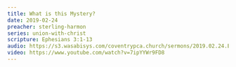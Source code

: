 ```yaml
---
title: What is this Mystery?
date: 2019-02-24
preacher: sterling-harmon
series: union-with-christ
scripture: Ephesians 3:1-13
audio: https://s3.wasabisys.com/coventrypca.church/sermons/2019.02.24.E Union with Christ, Part 2 - What is This Mystery - Sterling Harmon.mp3
video: https://www.youtube.com/watch?v=7ipYYWr9FD8
---
```

